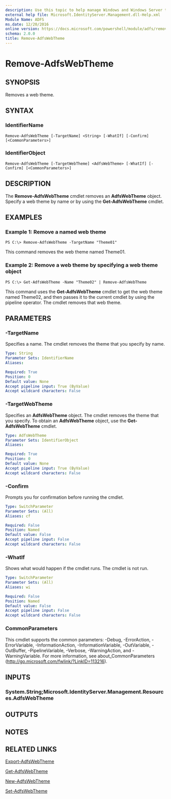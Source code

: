 ```yaml
---
description: Use this topic to help manage Windows and Windows Server technologies with Windows PowerShell.
external help file: Microsoft.IdentityServer.Management.dll-Help.xml
Module Name: ADFS
ms.date: 12/20/2016
online version: https://docs.microsoft.com/powershell/module/adfs/remove-adfswebtheme?view=windowsserver2022-ps&wt.mc_id=ps-gethelp
schema: 2.0.0
title: Remove-AdfsWebTheme
---
```


# Remove-AdfsWebTheme

## SYNOPSIS
Removes a web theme.

## SYNTAX

### IdentifierName
```
Remove-AdfsWebTheme [-TargetName] <String> [-WhatIf] [-Confirm] [<CommonParameters>]
```

### IdentifierObject
```
Remove-AdfsWebTheme [-TargetWebTheme] <AdfsWebTheme> [-WhatIf] [-Confirm] [<CommonParameters>]
```

## DESCRIPTION
The **Remove-AdfsWebTheme** cmdlet removes an **AdfsWebTheme** object.
Specify a web theme by name or by using the **Get-AdfsWebTheme** cmdlet.

## EXAMPLES

### Example 1: Remove a named web theme
```
PS C:\> Remove-AdfsWebTheme -TargetName "Theme01"
```

This command removes the web theme named Theme01.

### Example 2: Remove a web theme by specifying a web theme object
```
PS C:\> Get-AdfsWebTheme -Name "Theme02" | Remove-AdfsWebTheme
```

This command uses the **Get-AdfsWebTheme** cmdlet to get the web theme named Theme02, and then passes it to the current cmdlet by using the pipeline operator.
The cmdlet removes that web theme.

## PARAMETERS

### -TargetName
Specifies a name.
The cmdlet removes the theme that you specify by name.

```yaml
Type: String
Parameter Sets: IdentifierName
Aliases: 

Required: True
Position: 0
Default value: None
Accept pipeline input: True (ByValue)
Accept wildcard characters: False
```

### -TargetWebTheme
Specifies an **AdfsWebTheme** object.
The cmdlet removes the theme that you specify.
To obtain an **AdfsWebTheme** object, use the **Get-AdfsWebTheme** cmdlet.

```yaml
Type: AdfsWebTheme
Parameter Sets: IdentifierObject
Aliases: 

Required: True
Position: 0
Default value: None
Accept pipeline input: True (ByValue)
Accept wildcard characters: False
```

### -Confirm
Prompts you for confirmation before running the cmdlet.

```yaml
Type: SwitchParameter
Parameter Sets: (All)
Aliases: cf

Required: False
Position: Named
Default value: False
Accept pipeline input: False
Accept wildcard characters: False
```

### -WhatIf
Shows what would happen if the cmdlet runs.
The cmdlet is not run.

```yaml
Type: SwitchParameter
Parameter Sets: (All)
Aliases: wi

Required: False
Position: Named
Default value: False
Accept pipeline input: False
Accept wildcard characters: False
```

### CommonParameters
This cmdlet supports the common parameters: -Debug, -ErrorAction, -ErrorVariable, -InformationAction, -InformationVariable, -OutVariable, -OutBuffer, -PipelineVariable, -Verbose, -WarningAction, and -WarningVariable. For more information, see about_CommonParameters (http://go.microsoft.com/fwlink/?LinkID=113216).

## INPUTS

### System.String;Microsoft.IdentityServer.Management.Resources.AdfsWebTheme

## OUTPUTS

## NOTES

## RELATED LINKS

[Export-AdfsWebTheme](./Export-AdfsWebTheme.md)

[Get-AdfsWebTheme](./Get-AdfsWebTheme.md)

[New-AdfsWebTheme](./New-AdfsWebTheme.md)

[Set-AdfsWebTheme](./Set-AdfsWebTheme.md)

